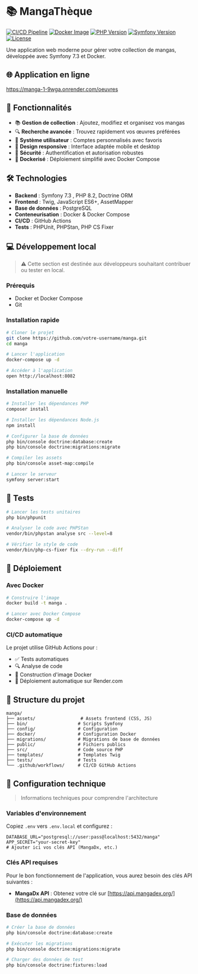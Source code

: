 # 📚 MangaThèque

[![CI/CD Pipeline](https://github.com/votre-username/manga/actions/workflows/ci-cd.yml/badge.svg)](https://github.com/votre-username/manga/actions/workflows/ci-cd.yml)
[![Docker Image](https://img.shields.io/badge/docker-ready-blue?logo=docker)](https://hub.docker.com/r/votre-username/manga)
[![PHP Version](https://img.shields.io/badge/php-8.2+-purple?logo=php)](https://php.net)
[![Symfony Version](https://img.shields.io/badge/symfony-6.4+-green?logo=symfony)](https://symfony.com)
[![License](https://img.shields.io/badge/license-MIT-yellow.svg)](LICENSE)

Une application web moderne pour gérer votre collection de mangas, développée avec Symfony 7.3 et Docker.

## 🌐 Application en ligne
https://manga-1-9wga.onrender.com/oeuvres
## 🚀 Fonctionnalités

- 📚 **Gestion de collection** : Ajoutez, modifiez et organisez vos mangas
- 🔍 **Recherche avancée** : Trouvez rapidement vos œuvres préférées
- 👥 **Système utilisateur** : Comptes personnalisés avec favoris
- 📱 **Design responsive** : Interface adaptée mobile et desktop
- 🔐 **Sécurité** : Authentification et autorisation robustes
- 🐳 **Dockerisé** : Déploiement simplifié avec Docker Compose

## 🛠️ Technologies

- **Backend** : Symfony 7.3 , PHP 8.2, Doctrine ORM
- **Frontend** : Twig, JavaScript ES6+, AssetMapper
- **Base de données** : PostgreSQL
- **Conteneurisation** : Docker & Docker Compose
- **CI/CD** : GitHub Actions
- **Tests** : PHPUnit, PHPStan, PHP CS Fixer

## 💻 Développement local
> ⚠️ Cette section est destinée aux développeurs souhaitant contribuer ou tester en local.

### Prérequis
- Docker et Docker Compose
- Git

### Installation rapide
```bash
# Cloner le projet
git clone https://github.com/votre-username/manga.git
cd manga

# Lancer l'application
docker-compose up -d

# Accéder à l'application
open http://localhost:8082
```

### Installation manuelle
```bash
# Installer les dépendances PHP
composer install

# Installer les dépendances Node.js
npm install

# Configurer la base de données
php bin/console doctrine:database:create
php bin/console doctrine:migrations:migrate

# Compiler les assets
php bin/console asset-map:compile

# Lancer le serveur
symfony server:start
```

## 🧪 Tests

```bash
# Lancer les tests unitaires
php bin/phpunit

# Analyser le code avec PHPStan
vendor/bin/phpstan analyse src --level=8

# Vérifier le style de code
vendor/bin/php-cs-fixer fix --dry-run --diff
```

## 🚀 Déploiement

### Avec Docker
```bash
# Construire l'image
docker build -t manga .

# Lancer avec Docker Compose
docker-compose up -d
```

### CI/CD automatique
Le projet utilise GitHub Actions pour :
- ✅ Tests automatiques
- 🔍 Analyse de code
- 🐳 Construction d'image Docker
- 🚀 Déploiement automatique sur Render.com

## 📁 Structure du projet

```
manga/
├── assets/                 # Assets frontend (CSS, JS)
├── bin/                   # Scripts Symfony
├── config/                # Configuration
├── docker/                # Configuration Docker
├── migrations/            # Migrations de base de données
├── public/                # Fichiers publics
├── src/                   # Code source PHP
├── templates/             # Templates Twig
├── tests/                 # Tests
└── .github/workflows/     # CI/CD GitHub Actions
```

## 🔧 Configuration technique
> Informations techniques pour comprendre l'architecture

### Variables d'environnement
Copiez `.env` vers `.env.local` et configurez :
```env
DATABASE_URL="postgresql://user:pass@localhost:5432/manga"
APP_SECRET="your-secret-key"
# Ajouter ici vos clés API (MangaDx, etc.)
```

### Clés API requises
Pour le bon fonctionnement de l'application, vous aurez besoin des clés API suivantes :

- **MangaDx API** : Obtenez votre clé sur [https://api.mangadex.org/](https://api.mangadex.org/)

### Base de données
```bash
# Créer la base de données
php bin/console doctrine:database:create

# Exécuter les migrations
php bin/console doctrine:migrations:migrate

# Charger des données de test
php bin/console doctrine:fixtures:load
```
